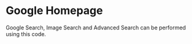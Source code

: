 # Google Homepage
Google Search, Image Search and Advanced Search can be performed using this code.
